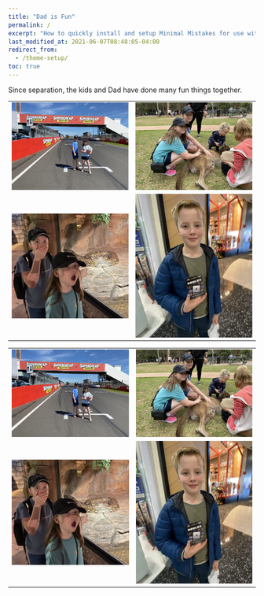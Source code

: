 ```yaml
---
title: "Dad is Fun"
permalink: /
excerpt: "How to quickly install and setup Minimal Mistakes for use with GitHub Pages."
last_modified_at: 2021-06-07T08:48:05-04:00
redirect_from:
  - /theme-setup/
toc: true
---
```


[//]: # (margin:top right bottom left)

Since separation, the kids and Dad have done many fun things together.


|  |  |
| ----------- | ----------- |
| <img width="400" src="./blobs/lovedad/Picture1.png"> | <img width="400" src="./blobs/lovedad/Picture2.png"> |
| <img width="400" src="./blobs/lovedad/Picture3.png"> | <img width="400" src="./blobs/lovedad/Picture4.png"> |

|  |  |
| ----------- | ----------- |
| ![](./blobs/lovedad/Picture1.png) | ![](./blobs/lovedad/Picture2.png) |
| ![](./blobs/lovedad/Picture3.png) | ![](./blobs/lovedad/Picture4.png) |